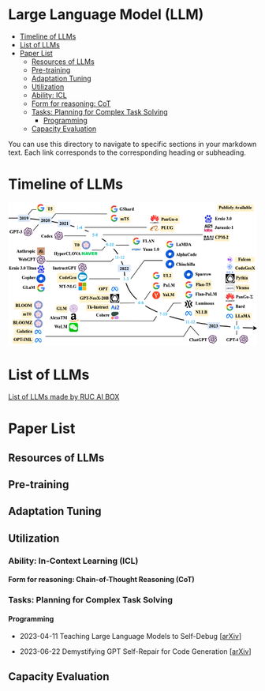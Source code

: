 # Large Language Model (LLM)

- [Timeline of LLMs](#timeline-of-llms)
- [List of LLMs](#list-of-llms)
- [Paper List](#paper-list)
  - [Resources of LLMs](#resources-of-llms)
  - [Pre-training](#pre-training)
  - [Adaptation Tuning](#adaptation-tuning)
  - [Utilization](#utilization)
  - [Ability: ICL](#ability-icl)
  - [Form for reasoning: CoT](#form-for-reasoning-cot)
  - [Tasks: Planning for Complex Task Solving](#tasks-planning-for-complex-task-solving)
      - [Programming](#programming)
  - [Capacity Evaluation](#capacity-evaluation)

You can use this directory to navigate to specific sections in your markdown text. Each link corresponds to the corresponding heading or subheading.

# Timeline of LLMs

![LLMs_timeline](assets/LLMs-0623-final.png)

# List of LLMs

[List of LLMs made by RUC AI BOX](https://github.com/RUCAIBox/LLMSurvey/blob/main/README.md#list-of-llms)

# Paper List

## Resources of LLMs

## Pre-training

## Adaptation Tuning

## Utilization

### Ability: In-Context Learning (ICL)

#### Form for reasoning: Chain-of-Thought Reasoning (CoT)

### Tasks: Planning for Complex Task Solving

#### Programming

- 2023-04-11 Teaching Large Language Models to Self-Debug [[arXiv](http://arxiv.org/abs/2304.05128)]

- 2023-06-22 Demystifying GPT Self-Repair for Code Generation [[arXiv](http://arxiv.org/abs/2306.09896)]

## Capacity Evaluation